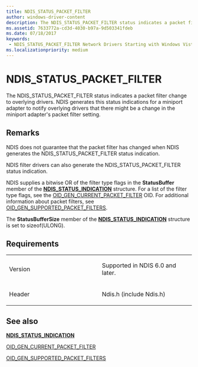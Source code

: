 ```yaml
---
title: NDIS_STATUS_PACKET_FILTER
author: windows-driver-content
description: The NDIS_STATUS_PACKET_FILTER status indicates a packet filter change to overlying drivers.
ms.assetid: 7633772a-cd3d-4030-b97a-9d503341fdeb
ms.date: 07/18/2017 
keywords:
 - NDIS_STATUS_PACKET_FILTER Network Drivers Starting with Windows Vista
ms.localizationpriority: medium
---
```


# NDIS\_STATUS\_PACKET\_FILTER


The NDIS\_STATUS\_PACKET\_FILTER status indicates a packet filter change to overlying drivers. NDIS generates this status indications for a miniport adapter to notify overlying drivers that there might be a change in the miniport adapter's packet filter setting.

Remarks
-------

NDIS does not guarantee that the packet filter has changed when NDIS generates the NDIS\_STATUS\_PACKET\_FILTER status indication.

NDIS filter drivers can also generate the NDIS\_STATUS\_PACKET\_FILTER status indication.

NDIS supplies a bitwise OR of the filter type flags in the **StatusBuffer** member of the [**NDIS\_STATUS\_INDICATION**](https://msdn.microsoft.com/library/windows/hardware/ff567373) structure. For a list of the filter type flags, see the [OID\_GEN\_CURRENT\_PACKET\_FILTER](https://msdn.microsoft.com/library/windows/hardware/ff569575) OID. For additional information about packet filters, see [OID\_GEN\_SUPPORTED\_PACKET\_FILTERS](https://msdn.microsoft.com/library/windows/hardware/ff569643).

The **StatusBufferSize** member of the [**NDIS\_STATUS\_INDICATION**](https://msdn.microsoft.com/library/windows/hardware/ff567373) structure is set to sizeof(ULONG).

Requirements
------------

<table>
<colgroup>
<col width="50%" />
<col width="50%" />
</colgroup>
<tbody>
<tr class="odd">
<td><p>Version</p></td>
<td><p>Supported in NDIS 6.0 and later.</p></td>
</tr>
<tr class="even">
<td><p>Header</p></td>
<td>Ndis.h (include Ndis.h)</td>
</tr>
</tbody>
</table>

## See also


[**NDIS\_STATUS\_INDICATION**](https://msdn.microsoft.com/library/windows/hardware/ff567373)

[OID\_GEN\_CURRENT\_PACKET\_FILTER](https://msdn.microsoft.com/library/windows/hardware/ff569575)

[OID\_GEN\_SUPPORTED\_PACKET\_FILTERS](https://msdn.microsoft.com/library/windows/hardware/ff569643)

 

 




